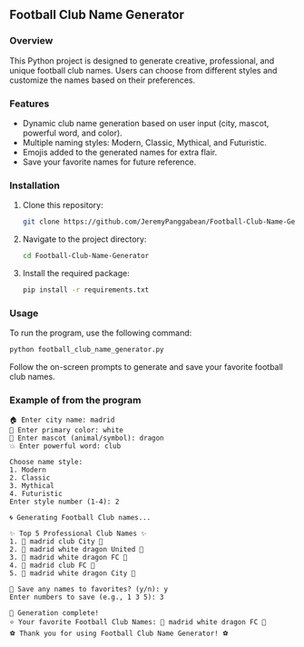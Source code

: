 ## Football Club Name Generator

### Overview

This Python project is designed to generate creative, professional, and unique football club names. Users can choose from different styles and customize the names based on their preferences.

### Features

- Dynamic club name generation based on user input (city, mascot, powerful word, and color).
- Multiple naming styles: Modern, Classic, Mythical, and Futuristic.
- Emojis added to the generated names for extra flair.
- Save your favorite names for future reference.

### Installation

1. Clone this repository:
   ```bash
   git clone https://github.com/JeremyPanggabean/Football-Club-Name-Generator.git
   ```
2. Navigate to the project directory:
   ```bash
   cd Football-Club-Name-Generator
   ```
3. Install the required package:
   ```bash
   pip install -r requirements.txt
   ```

### Usage

To run the program, use the following command:

```bash
python football_club_name_generator.py
```

Follow the on-screen prompts to generate and save your favorite football club names.

### Example of from the program

```
🏠 Enter city name: madrid
🎨 Enter primary color: white
🐅 Enter mascot (animal/symbol): dragon
💥 Enter powerful word: club

Choose name style:
1. Modern
2. Classic
3. Mythical
4. Futuristic
Enter style number (1-4): 2

🌀 Generating Football Club names...

✨ Top 5 Professional Club Names ✨
1. 🐉 madrid club City 🐉
2. 🐉 madrid white dragon United 🐉
3. 🐉 madrid white dragon FC 🐉
4. 🐉 madrid club FC 🐉
5. 🐉 madrid white dragon City 🐉

💾 Save any names to favorites? (y/n): y
Enter numbers to save (e.g., 1 3 5): 3

🎉 Generation complete!
⭐ Your favorite Football Club Names: 🐉 madrid white dragon FC 🐉
⚽ Thank you for using Football Club Name Generator! ⚽
```
